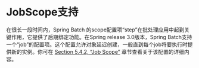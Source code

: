 # JobScope支持

在很长一段时间内，Spring Batch 的scope配置项“step”在批处理应用中起到关键作用，它提供了后期绑定功能。在Spring release 3.0版本，Spring Batch支持一个“job”的配置项。这个配置允许对象延迟创建，一般直到每个job将要执行时提供新的实例。你可在 [Section 5.4.2, “Job Scope”][1] 章节查看关于该配置的详细内容。

[1]:http://docs.spring.io/spring-batch/reference/html/configureStep.html#job-scope
